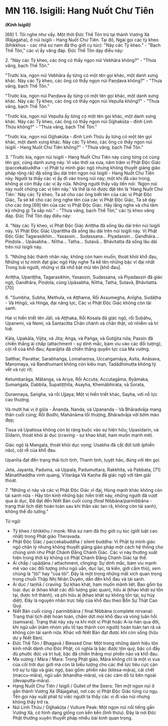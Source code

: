 # MN 116. Isigili: Hang Nuốt Chư Tiên
***(Kinh Isigili)***

[68] 1. Tôi nghe như vầy. Một thời Đức Thế Tôn trú tại thành Vương Xá (Rājagaha), ở núi Isigili - Hang Nuốt Chư Tiên. Tại đó, Ngài gọi các tỳ kheo (bhikkhus - các nhà sư nam đã thọ giới cụ túc): "Này các Tỳ kheo." - "Bạch Thế Tôn," các vị ấy vâng đáp. Đức Thế Tôn dạy điều này:

2\. "Này các Tỳ kheo, các ông có thấy ngọn núi Vebhāra không?" - "Thưa vâng, bạch Thế Tôn."

"Trước kia, ngọn núi Vebhāra ấy từng có một tên gọi khác, một danh xưng khác. Này các Tỳ kheo, các ông có thấy ngọn núi Paṇḍava không?" - "Thưa vâng, bạch Thế Tôn."

"Trước kia, ngọn núi Paṇḍava ấy từng có một tên gọi khác, một danh xưng khác. Này các Tỳ kheo, các ông có thấy ngọn núi Vepulla không?" - "Thưa vâng, bạch Thế Tôn."

"Trước kia, ngọn núi Vepulla ấy từng có một tên gọi khác, một danh xưng khác. Này các Tỳ kheo, các ông có thấy ngọn núi Gijjhakūṭa - đỉnh Linh Thứu không?" - "Thưa vâng, bạch Thế Tôn."

"Trước kia, ngọn núi Gijjhakūṭa - đỉnh Linh Thứu ấy từng có một tên gọi khác, một danh xưng khác. Này các Tỳ kheo, các ông có thấy ngọn núi Isigili - Hang Nuốt Chư Tiên không?" - "Thưa vâng, bạch Thế Tôn."

3\. "Trước kia, ngọn núi Isigili - Hang Nuốt Chư Tiên này cũng từng có cùng tên gọi, cùng danh xưng này. Vì vào thời xa xưa, năm trăm vị Phật Độc Giác (paccekabuddha - vị Phật tự mình giác ngộ nhưng không thuyết giảng giáo pháp rộng rãi) đã sống lâu dài trên ngọn núi Isigili - Hang Nuốt Chư Tiên này. Người ta thấy các vị ấy đi vào trong núi này; một khi đã vào trong, không ai còn thấy các vị ấy nữa. Những người thấy vậy liền nói: 'Ngọn núi này nuốt chửng các vị tiên này.' Và thế là nó được đặt tên là 'Hang Nuốt Chư Tiên.' Này các Tỳ kheo, Ta sẽ cho các ông biết tên của các vị Phật Độc Giác, Ta sẽ kể cho các ông nghe tên của các vị Phật Độc Giác, Ta sẽ dạy cho các ông [69] tên của các vị Phật Độc Giác. Hãy lắng nghe và chú tâm kỹ những gì Ta sắp nói." - "Thưa vâng, bạch Thế Tôn," các tỳ kheo vâng đáp. Đức Thế Tôn dạy điều này:

4\. "Này các Tỳ kheo, vị Phật Độc Giác Aritṭha đã sống lâu dài trên núi Isigili này. Vị Phật Độc Giác Uparittha đã sống lâu dài trên núi Isigili này. Vị Phật Độc Giác Tagarasikhin... Yasassin... Sudassana... Piyadassin... Gandhāra... Piṇḍola... Upāsabha... Nītha... Tatha... Sutavā... Bhāvitatta đã sống lâu dài trên núi Isigili này.

5\. "Những bậc thánh nhân này, không còn ham muốn, thoát khỏi khổ đau,
Những vị tự mình đạt giác ngộ
Hãy nghe Ta kể tên những bậc vĩ đại nhất
Trong loài người, những vị đã nhổ bật mũi tên [khổ đau].

Aritṭha, Upariṭṭha, Tagarasikhin,
Yasassin, Sudassana, và Piyadassin đã giác ngộ,
Gandhāra, Piṇḍola, cùng Upāsabha,
Nītha, Tatha, Sutavā, Bhāvitatta. [70]

6\. "Sumbha, Subha, Methula, và Aṭṭhama,
Rồi Assumegha, Anīgha, Sudāṭha -
Và Hiṅgū, và Hiṅga, đại năng lực,
Các vị Phật Độc Giác không còn tái sanh.

Hai vị hiền triết tên Jāli, và Aṭṭhaka,
Rồi Kosala đã giác ngộ, rồi Subāhu,
Upanemi, và Nemi, và Santacitta
Chân chánh và chân thật, vô nhiễm và trí tuệ.

Kāla, Upakāla, Vijita, và Jita;
Aṅga, và Paṅga, và Gutijjita nữa;
Passin đã chiến thắng ái chấp (attachment - sự dính mắc, bám víu vào các đối tượng), cội rễ của khổ đau;
Aparājita đã chiến thắng quyền lực của Ma vương.

Satthar, Pavattar, Sarabhaṅga, Lomahaṃsa,
Uccaṅgamāya, Asita, Anāsava,
Manomaya, và Bandhumant không còn kiêu mạn,
Tadādhimutta không tỳ vết và rực rỡ;

Ketumbarāga, Mātanga, và Ariya,
Rồi Accuta, Accutagāma, Byāmaka,
Sumaṅgala, Dabbila, Supatiṭṭhita,
Asayha, Khemābhirata, và Sorata,

Durannaya, Saṅgha, và rồi Ujjaya;
Một vị hiền triết khác, Sayha, với nỗ lực cao thượng.

Và mười hai vị ở giữa - Ānanda, Nanda, và Upananda -
Và Bhāradvāja mang thân cuối cùng;
Rồi Bodhi, Mahānāma tối thượng,
Bhāradvāja với bờm mào đẹp;

Tissa và Upatissa không còn bị ràng buộc vào sự hiện hữu;
Upasīdarin, và Sīdarin, thoát khỏi ái dục (craving - sự khao khát, ham muốn mạnh mẽ).

Giác ngộ là Mangala, thoát khỏi dục vọng;
Usabha đã cắt đứt lưới (phiền não), cội rễ của khổ đau.

Upanīta đạt đến trạng thái tịch tịnh,
Thanh tịnh, tuyệt hảo, đúng với tên gọi.

Jeta, Jayanta, Paduma, và Uppala,
Padumuttara, Rakkhita, và Pabbata, [71]
Mānatthaddha vinh quang, Vītarāga
Và Kaṇha đã giác ngộ với tâm giải thoát.

7\. "Những vị này và các vị Phật Độc Giác vĩ đại,
Hùng mạnh khác không còn tái sanh nữa -
Hãy tôn kính những bậc hiền triết này, những người đã vượt qua ái dục,
Đã đạt đến Niết Bàn cuối cùng (final Nibbāna/parinibbāna - trạng thái tịch diệt hoàn toàn sau khi thân xác tan rã, không còn tái sanh), không thể đo lường."

<!--pg-->
Từ ngữ:
- Tỳ kheo / bhikkhu / monk: Nhà sư nam đã thọ giới cụ túc (giới luật cao nhất) trong Phật giáo Theravada.
- Phật Độc Giác / paccekabuddha / silent buddha: Vị Phật tự mình giác ngộ chân lý nhưng không thuyết giảng giáo pháp một cách hệ thống cho chúng sinh như Phật Chánh Đẳng Chánh Giác. Các vị này thường xuất hiện trong thời kỳ không có Phật Chánh Đẳng Chánh Giác tại thế.
- Ái chấp / upādāna / attachment, clinging: Sự dính mắc, bám víu mạnh mẽ vào các đối tượng (như ngũ uẩn, dục lạc, tà kiến, giới cấm thủ), xem chúng là "tôi" hay "của tôi". Đây là một trong những mắt xích quan trọng trong chuỗi Thập Nhị Nhân Duyên, dẫn đến khổ đau và tái sanh.
- Ái dục / taṇhā / craving: Sự khao khát, ham muốn mãnh liệt. Bao gồm ba loại: dục ái (khao khát các đối tượng giác quan), hữu ái (khao khát sự tồn tại, được trở thành), và phi hữu ái (khao khát sự không tồn tại, sự hủy diệt). Đây là nguyên nhân trực tiếp của khổ đau theo Bốn Sự Thật Cao Quý.
- Niết Bàn cuối cùng / parinibbāna / final Nibbāna (complete nirvana): Trạng thái tịch diệt hoàn toàn, chấm dứt mọi khổ đau và vòng luân hồi (samsara). Trạng thái này xảy ra khi một vị Phật hoặc A-la-hán qua đời, khi ngũ uẩn (năm nhóm yếu tố tạo thành con người) hoàn toàn tan rã và không còn tái sanh nữa. Khác với Niết Bàn đạt được khi còn sống (hữu dư y Niết Bàn).
- Đức Thế Tôn / Bhagavā / Blessed One: Một trong những danh hiệu tôn kính nhất dành cho Đức Phật, có nghĩa là bậc được tôn quý, bậc có đầy đủ phước đức và trí tuệ, bậc đã chiến thắng mọi phiền não và khổ đau.
- Ma vương / Māra / Mara: Trong Phật giáo, Māra không chỉ là một vị vua của cõi trời dục giới mà còn là biểu tượng cho các thế lực tiêu cực cản trở sự tu tập và giác ngộ, bao gồm: phiền não (kilesa-māra), cái chết (maccu-māra), ngũ uẩn (khandha-māra), và các cám dỗ từ bên ngoài (devaputta-māra).
- Hang Nuốt Chư Tiên / Isigili / Gullet of the Seers: Tên một ngọn núi ở gần thành Vương Xá (Rājagaha), nơi các vị Phật Độc Giác từng cư ngụ. Tên gọi này xuất phát từ việc người ta thấy các vị đi vào núi nhưng không thấy trở ra.
- Núi Linh Thứu / Gijjhakūṭa / Vulture Peak: Một ngọn núi nổi tiếng gần Vương Xá, có hình dạng giống con kền kền (linh thứu). Đây là nơi Đức Phật thường xuyên thuyết pháp nhiều bài kinh quan trọng.